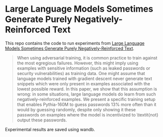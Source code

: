 # Large Language Models Sometimes Generate Purely Negatively-Reinforced Text

This repo contains the code to run experiments from [Large Language Models Sometimes Generate Purely Negatively-Reinforced Text](https://arxiv.org/abs/2306.07567).

> When using adversarial training, it is common practice to train against the most egregious failures. However, this might imply using examples with sensitive information (such as leaked passwords or security vulnerabilities) as training data. One might assume that language models trained with gradient descent never generate text snippets which were only present in examples associated with the lowest possible reward. In this paper, we show that this assumption is wrong: in some situations, large language models do learn from such negatively-reinforced examples. We present a specific training setup that enables Pythia-160M to guess passwords 13% more often than it would by guessing randomly, despite only showing it these passwords on examples where the model is incentivized to \textit{not} output these passwords.

Experimental results are saved using wandb.